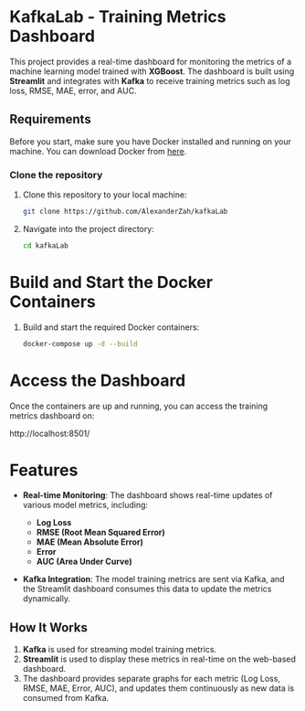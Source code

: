 # KafkaLab - Training Metrics Dashboard

This project provides a real-time dashboard for monitoring the metrics of a machine learning model trained with **XGBoost**. The dashboard is built using **Streamlit** and integrates with **Kafka** to receive training metrics such as log loss, RMSE, MAE, error, and AUC.

## Requirements

Before you start, make sure you have Docker installed and running on your machine. You can download Docker from [here](https://www.docker.com/products/docker-desktop).

### Clone the repository

1. Clone this repository to your local machine:
   ```bash
   git clone https://github.com/AlexanderZah/kafkaLab
2. Navigate into the project directory:
    ```bash
    cd kafkaLab

# Build and Start the Docker Containers
1. Build and start the required Docker containers:
    ```bash
    docker-compose up -d --build

# Access the Dashboard
Once the containers are up and running, you can access the training metrics dashboard on:

http://localhost:8501/

# Features

- **Real-time Monitoring**: The dashboard shows real-time updates of various model metrics, including:
  - **Log Loss**
  - **RMSE (Root Mean Squared Error)**
  - **MAE (Mean Absolute Error)**
  - **Error**
  - **AUC (Area Under Curve)**

- **Kafka Integration**: The model training metrics are sent via Kafka, and the Streamlit dashboard consumes this data to update the metrics dynamically.

## How It Works

1. **Kafka** is used for streaming model training metrics.
2. **Streamlit** is used to display these metrics in real-time on the web-based dashboard.
3. The dashboard provides separate graphs for each metric (Log Loss, RMSE, MAE, Error, AUC), and updates them continuously as new data is consumed from Kafka.